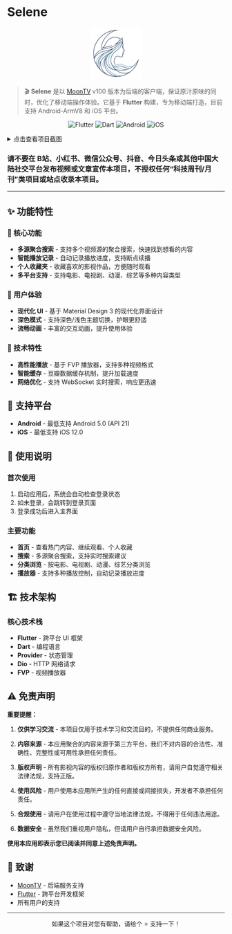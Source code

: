 # Selene

<div align="center">
  <img src="logo.jpg" alt="Selene Logo" width="120">
</div>

> 🎬 **Selene** 是以 [MoonTV](https://github.com/MoonTechLab/LunaTV) v100 版本为后端的客户端，保证原汁原味的同时，优化了移动端操作体验。它基于 **Flutter** 构建，专为移动端打造，目前支持 Android-ArmV8 和 iOS 平台。

<div align="center">

![Flutter](https://img.shields.io/badge/Flutter-3.4.3-02569B?logo=flutter)
![Dart](https://img.shields.io/badge/Dart-3.4.3-0175C2?logo=dart)
![Android](https://img.shields.io/badge/Android-21+-3DDC84?logo=android)
![iOS](https://img.shields.io/badge/iOS-12.0+-000000?logo=ios)

</div>

<details>
  <summary>点击查看项目截图</summary>
  <img src="screenshot1.jpg" alt="项目截图" width=300>
  <img src="screenshot2.jpg" alt="项目截图" width=300>
  <img src="screenshot3.jpg" alt="项目截图" width=300>
  <img src="screenshot4.jpg" alt="项目截图" width=300>
  <img src="screenshot5.jpg" alt="项目截图" width=300>
  <img src="screenshot6.jpg" alt="项目截图" width=300>
</details>

### 请不要在 B站、小红书、微信公众号、抖音、今日头条或其他中国大陆社交平台发布视频或文章宣传本项目，不授权任何“科技周刊/月刊”类项目或站点收录本项目。

---

## ✨ 功能特性

### 🎯 核心功能
- **多源聚合搜索** - 支持多个视频源的聚合搜索，快速找到想看的内容
- **智能播放记录** - 自动记录播放进度，支持断点续播
- **个人收藏夹** - 收藏喜欢的影视作品，方便随时观看
- **多平台支持** - 支持电影、电视剧、动漫、综艺等多种内容类型

### 🎨 用户体验
- **现代化 UI** - 基于 Material Design 3 的现代化界面设计
- **深色模式** - 支持深色/浅色主题切换，护眼更舒适
- **流畅动画** - 丰富的交互动画，提升使用体验

### 🔧 技术特性
- **高性能播放** - 基于 FVP 播放器，支持多种视频格式
- **智能缓存** - 豆瓣数据缓存机制，提升加载速度
- **网络优化** - 支持 WebSocket 实时搜索，响应更迅速

## 📱 支持平台

- **Android** - 最低支持 Android 5.0 (API 21)
- **iOS** - 最低支持 iOS 12.0

## 📖 使用说明

### 首次使用
1. 启动应用后，系统会自动检查登录状态
2. 如未登录，会跳转到登录页面
3. 登录成功后进入主界面

### 主要功能
- **首页** - 查看热门内容、继续观看、个人收藏
- **搜索** - 多源聚合搜索，支持实时搜索建议
- **分类浏览** - 按电影、电视剧、动漫、综艺分类浏览
- **播放器** - 支持多种播放控制，自动记录播放进度

## 🏗️ 技术架构

### 核心技术栈
- **Flutter** - 跨平台 UI 框架
- **Dart** - 编程语言
- **Provider** - 状态管理
- **Dio** - HTTP 网络请求
- **FVP** - 视频播放器

## ⚠️ 免责声明

**重要提醒：**

1. **仅供学习交流** - 本项目仅用于技术学习和交流目的，不提供任何商业服务。

2. **内容来源** - 本应用聚合的内容来源于第三方平台，我们不对内容的合法性、准确性、完整性或可用性承担任何责任。

3. **版权声明** - 所有影视内容的版权归原作者和版权方所有，请用户自觉遵守相关法律法规，支持正版。

4. **使用风险** - 用户使用本应用所产生的任何直接或间接损失，开发者不承担任何责任。

5. **合规使用** - 请用户在使用过程中遵守当地法律法规，不得用于任何违法用途。

6. **数据安全** - 虽然我们重视用户隐私，但请用户自行承担数据安全风险。

**使用本应用即表示您已阅读并同意上述免责声明。**

## 🙏 致谢

- [MoonTV](https://github.com/MoonTechLab/LunaTV) - 后端服务支持
- [Flutter](https://flutter.dev/) - 跨平台开发框架
- 所有用户的支持
---

<div align="center">
  <p>如果这个项目对您有帮助，请给个 ⭐️ 支持一下！</p>
</div>
